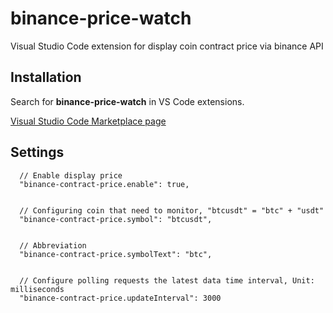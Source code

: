 # binance-price-watch
Visual Studio Code extension for display coin contract price via binance API

## Installation
Search for **binance-price-watch** in VS Code extensions.

[Visual Studio Code Marketplace page](https://marketplace.visualstudio.com/items?itemName=chenwuai.binance-price-watch)

## Settings
```
  // Enable display price
  "binance-contract-price.enable": true,


  // Configuring coin that need to monitor, "btcusdt" = "btc" + "usdt"
  "binance-contract-price.symbol": "btcusdt", 


  // Abbreviation
  "binance-contract-price.symbolText": "btc", 

  
  // Configure polling requests the latest data time interval, Unit: milliseconds
  "binance-contract-price.updateInterval": 3000
```